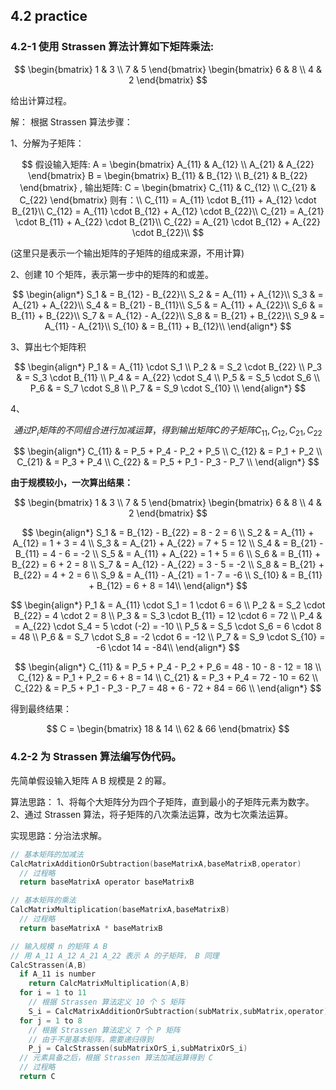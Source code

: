 ## 4.2 practice

### 4.2-1 使用 Strassen 算法计算如下矩阵乘法:

$$
\begin{bmatrix}
1 & 3 \\
7 & 5
\end{bmatrix}
\begin{bmatrix}
6 & 8 \\
4 & 2
\end{bmatrix}
$$

给出计算过程。

解：
根据 Strassen 算法步骤：

1、分解为子矩阵：

$$
假设输入矩阵: A =
\begin{bmatrix}
A_{11} & A_{12} \\
A_{21} & A_{22}
\end{bmatrix}
B =
\begin{bmatrix}
B_{11} & B_{12} \\
B_{21} & B_{22}
\end{bmatrix}
,
输出矩阵: C =
\begin{bmatrix}
C_{11} & C_{12} \\
C_{21} & C_{22}
\end{bmatrix}
则有：\\
C_{11} = A_{11} \cdot B_{11} +  A_{12} \cdot B_{21}\\
C_{12} = A_{11} \cdot B_{12} +  A_{12} \cdot B_{22}\\
C_{21} = A_{21} \cdot B_{11} +  A_{22} \cdot B_{21}\\
C_{22} = A_{21} \cdot B_{12} +  A_{22} \cdot B_{22}\\
$$

(这里只是表示一个输出矩阵的子矩阵的组成来源，不用计算)

2、创建 10 个矩阵，表示第一步中的矩阵的和或差。

$$
\begin{align*}
S_1 & = B_{12} - B_{22}\\
S_2 & = A_{11} + A_{12}\\
S_3 & = A_{21} + A_{22}\\
S_4 & = B_{21} - B_{11}\\
S_5 & = A_{11} + A_{22}\\
S_6 & = B_{11} + B_{22}\\
S_7 & = A_{12} - A_{22}\\
S_8 & = B_{21} + B_{22}\\
S_9 & = A_{11} - A_{21}\\
S_{10} & = B_{11} + B_{12}\\
\end{align*}
$$

3、算出七个矩阵积

$$
\begin{align*}
P_1 & = A_{11} \cdot S_1 \\
P_2 & = S_2 \cdot B_{22} \\
P_3 & = S_3 \cdot B_{11} \\
P_4 & = A_{22} \cdot S_4 \\
P_5 & = S_5 \cdot S_6 \\
P_6 & = S_7 \cdot S_8 \\
P_7 & = S_9 \cdot S_{10} \\
\end{align*}
$$

4、

$$
通过 P_{i} 矩阵的不同组合进行加减运算，得到输出矩阵 C 的子矩阵 C_{11},C_{12},C_{21},C_{22}
$$

$$
\begin{align*}
C_{11} & = P_5 + P_4 - P_2 + P_5 \\
C_{12} & = P_1 + P_2 \\
C_{21} & = P_3 + P_4 \\
C_{22} & = P_5 + P_1 - P_3 - P_7 \\
\end{align*}
$$

**由于规模较小，一次算出结果：**

$$
\begin{bmatrix}
1 & 3 \\
7 & 5
\end{bmatrix}
\begin{bmatrix}
6 & 8 \\
4 & 2
\end{bmatrix}
$$

$$
\begin{align*}
S_1 & = B_{12} - B_{22} = 8 - 2 = 6 \\
S_2 & = A_{11} + A_{12} = 1 + 3 = 4 \\
S_3 & = A_{21} + A_{22} = 7 + 5 = 12 \\
S_4 & = B_{21} - B_{11} = 4 - 6 = -2 \\
S_5 & = A_{11} + A_{22} = 1 + 5 = 6 \\
S_6 & = B_{11} + B_{22} = 6 + 2 = 8 \\
S_7 & = A_{12} - A_{22} = 3 - 5 = -2 \\
S_8 & = B_{21} + B_{22} = 4 + 2 = 6 \\
S_9 & = A_{11} - A_{21} = 1 - 7 = -6 \\
S_{10} & = B_{11} + B_{12} = 6 + 8 = 14\\
\end{align*}
$$

$$
\begin{align*}
P_1 & = A_{11} \cdot S_1 = 1 \cdot 6 = 6 \\
P_2 & = S_2 \cdot B_{22} = 4 \cdot 2 = 8 \\
P_3 & = S_3 \cdot B_{11} = 12 \cdot 6 = 72 \\
P_4 & = A_{22} \cdot S_4 = 5 \cdot (-2) = -10 \\
P_5 & = S_5 \cdot S_6 = 6 \cdot 8 = 48 \\
P_6 & = S_7 \cdot S_8 = -2 \cdot 6 = -12 \\
P_7 & = S_9 \cdot S_{10} = -6 \cdot 14 = -84\\
\end{align*}
$$

$$
\begin{align*}
C_{11} & = P_5 + P_4 - P_2 + P_6 = 48 - 10 - 8 - 12 = 18 \\
C_{12} & = P_1 + P_2 = 6 + 8 = 14 \\
C_{21} & = P_3 + P_4 = 72 - 10 = 62 \\
C_{22} & = P_5 + P_1 - P_3 - P_7 = 48 + 6 - 72 + 84 = 66 \\
\end{align*}
$$

得到最终结果：

$$
C =
\begin{bmatrix}
18 & 14 \\
62 & 66
\end{bmatrix}
$$

### 4.2-2 为 Strassen 算法编写伪代码。

先简单假设输入矩阵 A B 规模是 2 的幂。

算法思路：
1、将每个大矩阵分为四个子矩阵，直到最小的子矩阵元素为数字。
2、通过 Strassen 算法，将子矩阵的八次乘法运算，改为七次乘法运算。

实现思路：分治法求解。

```c
// 基本矩阵的加减法
CalcMatrixAdditionOrSubtraction(baseMatrixA,baseMatrixB,operator)
  // 过程略
  return baseMatrixA operator baseMatrixB

// 基本矩阵的乘法
CalcMatrixMultiplication(baseMatrixA,baseMatrixB)
  // 过程略
  return baseMatrixA * baseMatrixB

// 输入规模 n 的矩阵 A B
// 用 A_11 A_12 A_21 A_22 表示 A 的子矩阵， B 同理
CalcStrassen(A,B)
  if A_11 is number
    return CalcMatrixMultiplication(A,B)
  for i = 1 to 11
    // 根据 Strassen 算法定义 10 个 S 矩阵
    S_i = CalcMatrixAdditionOrSubtraction(subMatrix,subMatrix,operator)
  for j = 1 to 8
    // 根据 Strassen 算法定义 7 个 P 矩阵
    // 由于不是基本矩阵，需要递归得到
    P_j = CalcStrassen(subMatrixOrS_i,subMatrixOrS_i)
  // 元素具备之后，根据 Strassen 算法加减运算得到 C
  // 过程略
  return C
```

